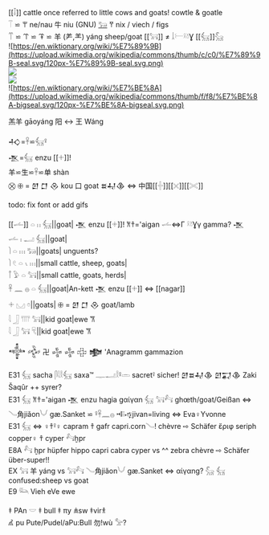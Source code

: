 [[𓄥]] cattle once referred to little cows and goats! cowtle & goatle  
𓄰 ⋍ 𐀚 ne/nau 牛	niu (GNU) [𓃒](𓃒) 𐀛 nix / viech / figs  
𓄱 ⋍ 𐁒 ⋍ 𐂉 ⋍ 羊 (⺶,⺷) yáng	sheep/goat  [[𓃙]] ≠ 𓍡𓍕𓍲𓍱Ɣ [[𓃶]]𓃵  
![https://en.wiktionary.org/wiki/%E7%89%9B](https://upload.wikimedia.org/wikipedia/commons/thumb/c/c0/%E7%89%9B-seal.svg/120px-%E7%89%9B-seal.svg.png)  
![](https://upload.wikimedia.org/wikipedia/commons/thumb/f/f2/%E7%BE%8A-oracle.svg/120px-%E7%BE%8A-oracle.svg.png)  
![](https://upload.wikimedia.org/wikipedia/commons/thumb/2/24/%E7%BE%8A-bronze.svg/120px-%E7%BE%8A-bronze.svg.png)  
![https://en.wiktionary.org/wiki/%E7%BE%8A](https://upload.wikimedia.org/wikipedia/commons/thumb/f/f8/%E7%BE%8A-bigseal.svg/120px-%E7%BE%8A-bigseal.svg.png)  



羔羊 gāoyáng 阳 ↔ 王 Wáng  

𒈧=𓋹⋍𓃶𓋩  
𒍚=𓃶 enzu [[𓇬]]!  
羊⋍生⋍𓋹⋍单 shàn  
⛒ 🕀 = 𒇻 𒆸 𒊮 kou 口 goat 𒊺𒄷𒆠 ⇔ 中国[[𓏶]][[𓏴]][[𓏵]]  

todo: fix font or add gifs  

[[𓌡]] 𓏏 𓏮 𓃶||goat| 𒍚 enzu [[𓇬]]! 𐁁𐀼='aigan  𓌡⇔Γ 𓍲𓍱Ɣγ gamma?   𒍚  
𓌡 𓏤 𓂝 𓃶||goat|  
𓌙 𓏏 𓏥 𓃒||goats| unguents?  
𓌙 𓏲 𓏏 𓏯 𓏥||small cattle, sheep, goats|  
𓋾 𓅱 𓏏 𓃙||small cattle, goats, herds|  
𓋹 𓈖 𓐍 𓏏 𓃶||goat|An-kett 𒍚 enzu [[𓇬]] ⇔ [[nagar]]  
𓇬 𓈋 𓏌||goats| 🕀 = 𒇻 𒆸 𒊮 goat/lamb  
𓇋 𓃀 𓇲 𓃙||kid goat|ewe 𐂆  
𓇋 𓃀 𓃙 𓄛||kid goat|ewe 𐂆  

 𒀱	𒅒	卍	𒈔	𒈔 𒇫 𒆟		'Anagramm gammazion  

E31 𓃶 sacha 𓋴𓇋𓎛𓃶 saxa™ 𓊃𓂝𓎛𓋩𓏛  sacret𓋩 sicher! 𒇻𒊺𒄷𒆠 𒇻𒍑𒆠 Zaki Šaqûr ++ syrer?  
E31 𓃶 𐁁𐀼='aigan 𒍚 enzu hagia gαίγαn 𓃶 𓃙𓃚 ghœth/goat/Geißan ⇔ 𓄏角jiǎon𓄋 gæ.Sanket ⋍ 𓋩𓋹𓈖𓐍 𐎪𐎺jivan=living ⇔ Eva♀Yvonne  
E31 𓃶 ⇔ ♀𐀼𓋩♀ capram 𐀼 gafr capri.corn𓄏! chèvre ⇨ Schäfer ἔριφ seriph copper♀ 𐀼 cyper 𓃚ḫpr  
E8A 𓃚		ḫpr hüpfer hippo capri cabra cyper vs ^^ zebra chèvre ⇨ Schäfer über-super!!  
EX	𓃙  羊 yáng vs 𓃙𓃚 𓄏角jiǎon𓄋 gæ.Sanket ⇔ αίγαng? 𓃵 𓃶  confused:sheep vs goat  
E9	𓃛	Vieh eVe ewe  



𐀞	PAn 𓎟	 𐀞	bull 𐀞	πy  𐀯sw  𐀞vir𐀪  
𐀢	pu Pute/Pudel/aPu:Bull 勿!wù 𓅡?  